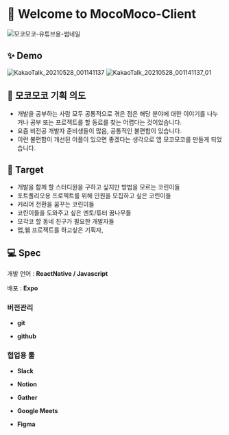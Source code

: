 # 🎊 Welcome to MocoMoco-Client
![모코모코-유튜브용-썸네일](https://user-images.githubusercontent.com/43000137/119843714-c5127500-bf42-11eb-8e8e-9a674b48b777.png)


## ✨ Demo
![KakaoTalk_20210528_001141137](https://user-images.githubusercontent.com/43000137/119851778-a8c60680-bf49-11eb-9f87-aa550b8e32ee.gif)
![KakaoTalk_20210528_001141137_01](https://user-images.githubusercontent.com/43000137/119851953-d4e18780-bf49-11eb-98c2-56934d5f5559.gif)


## 🌱 모코모코 기획 의도
- 개발을 공부하는 사람 모두 공통적으로 겪은 점은 해당 분야에 대한 이야기를 나누거나 공부 또는 프로젝트를 할 동료를 찾는 어렵다는 것이었습니다.
- 요즘 비전공 개발자 준비생들이 많음, 공통적인 불편함이 있습니다.
- 이런 불편함이 개선된 어플이 있으면 좋겠다는 생각으로 앱 모코모코를 만들게 되었습니다.


## 🔫 Target
- 개발을 함께 할 스터디원을 구하고 싶지만 방법을 모르는 코린이들
- 포트폴리오용 프로젝트를 위해 인원을 모집하고 싶은 코린이들
- 커리어 전환을 꿈꾸는 코린이들
- 코린이들을 도와주고 싶은 멘토/튜터 꿈나무들
- 모각코 할 동네 친구가 필요한 개발자들
- 앱,웹 프로젝트를 하고싶은 기획자, 


## 💻 Spec

개발 언어 : **ReactNative / Javascript**

배포 : **Expo**

### 버전관리

- **git**

- **github**

### 협업용 툴

- **Slack**

- **Notion**

- **Gather**

- **Google Meets**

- **Figma**
